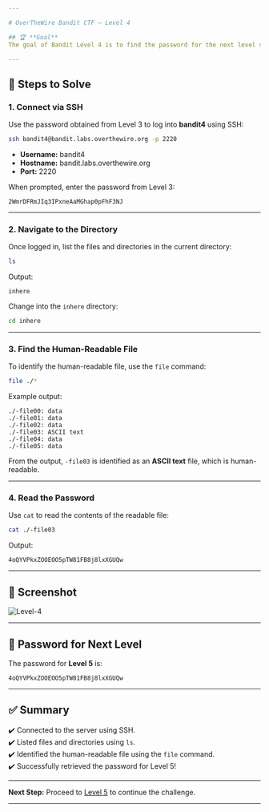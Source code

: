 ```yaml
---

# OverTheWire Bandit CTF – Level 4

## 🏆 **Goal**  
The goal of Bandit Level 4 is to find the password for the next level stored in the only human-readable file in the `inhere` directory.

---
```


## 🚀 **Steps to Solve**

### 1. **Connect via SSH**  
Use the password obtained from Level 3 to log into **bandit4** using SSH:

```bash
ssh bandit4@bandit.labs.overthewire.org -p 2220
```

- **Username:** bandit4  
- **Hostname:** bandit.labs.overthewire.org  
- **Port:** 2220  

When prompted, enter the password from Level 3:

```
2WmrDFRmJIq3IPxneAaMGhap0pFhF3NJ
```

---

### 2. **Navigate to the Directory**  
Once logged in, list the files and directories in the current directory:

```bash
ls
```

Output:
```
inhere
```

Change into the `inhere` directory:

```bash
cd inhere
```

---

### 3. **Find the Human-Readable File**  
To identify the human-readable file, use the `file` command:

```bash
file ./*
```

Example output:
```
./-file00: data
./-file01: data
./-file02: data
./-file03: ASCII text
./-file04: data
./-file05: data
```

From the output, `-file03` is identified as an **ASCII text** file, which is human-readable.

---

### 4. **Read the Password**  
Use `cat` to read the contents of the readable file:

```bash
cat ./-file03
```

Output:
```
4oQYVPkxZOOEOO5pTW81FB8j8lxXGUQw
```

---

## 📸 **Screenshot**  
![Level-4](https://github.com/user-attachments/assets/46932761-dee6-44ac-83cd-6a173acf2e4e)


---

## 🔑 **Password for Next Level**  
The password for **Level 5** is:

```
4oQYVPkxZOOEOO5pTW81FB8j8lxXGUQw
```

---

## ✅ **Summary**  
✔️ Connected to the server using SSH.  
✔️ Listed files and directories using `ls`.  
✔️ Identified the human-readable file using the `file` command.  
✔️ Successfully retrieved the password for Level 5!  

---

**Next Step:** Proceed to [Level 5](https://overthewire.org/wargames/bandit/bandit5.html) to continue the challenge.  

---
